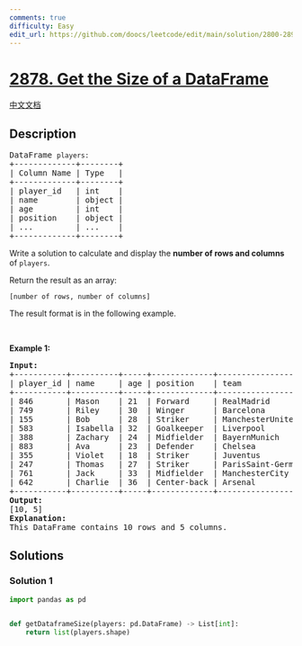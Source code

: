 ```yaml
---
comments: true
difficulty: Easy
edit_url: https://github.com/doocs/leetcode/edit/main/solution/2800-2899/2878.Get%20the%20Size%20of%20a%20DataFrame/README_EN.md
---
```


<!-- problem:start -->

# [2878. Get the Size of a DataFrame](https://leetcode.com/problems/get-the-size-of-a-dataframe)

[中文文档](/solution/2800-2899/2878.Get%20the%20Size%20of%20a%20DataFrame/README.md)

## Description

<pre>
DataFrame <code>players:</code>
+-------------+--------+
| Column Name | Type   |
+-------------+--------+
| player_id   | int    |
| name        | object |
| age         | int    |
| position    | object |
| ...         | ...    |
+-------------+--------+
</pre>

<p>Write a solution to calculate and display the <strong>number of rows and columns</strong> of <code>players</code>.</p>

<p>Return the result as an array:</p>

<p><code>[number of rows, number of columns]</code></p>

<p>The result format is in the following example.</p>

<p>&nbsp;</p>
<p><strong class="example">Example 1:</strong></p>

<pre>
<strong>Input:
</strong>+-----------+----------+-----+-------------+--------------------+
| player_id | name     | age | position    | team               |
+-----------+----------+-----+-------------+--------------------+
| 846       | Mason    | 21  | Forward     | RealMadrid         |
| 749       | Riley    | 30  | Winger      | Barcelona          |
| 155       | Bob      | 28  | Striker     | ManchesterUnited   |
| 583       | Isabella | 32  | Goalkeeper  | Liverpool          |
| 388       | Zachary  | 24  | Midfielder  | BayernMunich       |
| 883       | Ava      | 23  | Defender    | Chelsea            |
| 355       | Violet   | 18  | Striker     | Juventus           |
| 247       | Thomas   | 27  | Striker     | ParisSaint-Germain |
| 761       | Jack     | 33  | Midfielder  | ManchesterCity     |
| 642       | Charlie  | 36  | Center-back | Arsenal            |
+-----------+----------+-----+-------------+--------------------+<strong>
Output:
</strong>[10, 5]
<strong>Explanation:</strong>
This DataFrame contains 10 rows and 5 columns.
</pre>

## Solutions

<!-- solution:start -->

### Solution 1

<!-- tabs:start -->

```python
import pandas as pd


def getDataframeSize(players: pd.DataFrame) -> List[int]:
    return list(players.shape)
```

<!-- tabs:end -->

<!-- solution:end -->

<!-- problem:end -->
